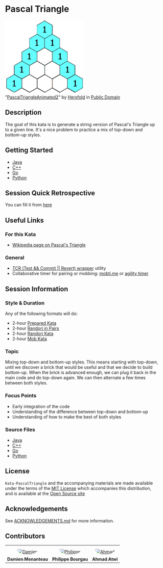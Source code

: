 # Pascal Triangle

![Animated GIF of the Pascal Triangle](images/PascalTriangleAnimated2.gif) <br>
"[PascalTriangleAnimated2](https://en.wikipedia.org/wiki/Pascal%27s_triangle)" by [Hersfold](https://en.wikipedia.org/wiki/User:Hersfold) in [Public Domain](https://en.wikipedia.org/wiki/Public_domain)

## Description

The goal of this kata is to generate a string version of Pascal's Triangle up to a given line. It's a nice problem to practice a mix of top-down and bottom-up styles.

## Getting Started

- [Java](java/GETTING_STARTED.md)
- [C++](cpp/GETTING_STARTED.md)
- [Go](go/GETTING_STARTED.md)
- [Python](python/GETTING_STARTED.md)

## Session Quick Retrospective

You can fill it from [here](QuickRetrospective.md)

## Useful Links

### For this Kata

- [Wikipedia page on Pascal's Triangle](https://en.wikipedia.org/wiki/Pascal%27s_triangle)

### General

- [TCR (Test && Commit || Revert) wrapper](tcr/TCR.md) utility
- Collaborative timer for pairing or mobbing:
  [mobti.me](https://mobti.me/)
  or [agility timer](https://agility.jahed.dev/)

## Session Information

### Style & Duration

Any of the following formats will do:

- 2-hour [Prepared Kata](doc/PreparedKata.md)
- 2-hour [Randori in Pairs](doc/RandoriInPairs.md)
- 2-hour [Randori Kata](doc/RandoriKata.md)
- 2-hour [Mob Kata](doc/MobProgramming.md)

### Topic

Mixing top-down and bottom-up styles. This means starting with top-down, until we discover a brick that would be useful and that we decide to build bottom-up. When the brick is advanced enough, we can plug it back in the main code and do top-down again. We can then alternate a few times between both styles.

### Focus Points

- Early integration of the code
- Understanding of the difference between top-down and bottom-up
- Understanding of how to make the best of both styles

### Source Files

- [Java](java)
- [C++](cpp)
- [Go](go)
- [Python](python)

## License

`Kata-PascalTriangle` and the accompanying materials are made available
under the terms of the [MIT License](LICENSE.md) which accompanies this
distribution, and is available at the [Open Source site](https://opensource.org/licenses/MIT)

## Acknowledgements

See [ACKNOWLEDGEMENTS.md](ACKNOWLEDGEMENTS.md) for more information.

## Contributors

<table>
<tr>
    <td align="center" style="word-wrap: break-word; width: 150.0; height: 150.0">
        <a href=https://github.com/mengdaming>
            <img src=https://avatars.githubusercontent.com/u/1313765?v=4 width="100;"  style="border-radius:50%;align-items:center;justify-content:center;overflow:hidden;padding-top:10px" alt=Damien Menanteau/>
            <br />
            <sub style="font-size:14px"><b>Damien Menanteau</b></sub>
        </a>
    </td>
    <td align="center" style="word-wrap: break-word; width: 150.0; height: 150.0">
        <a href=https://github.com/philou>
            <img src=https://avatars.githubusercontent.com/u/23983?v=4 width="100;"  style="border-radius:50%;align-items:center;justify-content:center;overflow:hidden;padding-top:10px" alt=Philippe Bourgau/>
            <br />
            <sub style="font-size:14px"><b>Philippe Bourgau</b></sub>
        </a>
    </td>
    <td align="center" style="word-wrap: break-word; width: 150.0; height: 150.0">
        <a href=https://github.com/aatwi>
            <img src=https://avatars.githubusercontent.com/u/11088496?v=4 width="100;"  style="border-radius:50%;align-items:center;justify-content:center;overflow:hidden;padding-top:10px" alt=Ahmad Atwi/>
            <br />
            <sub style="font-size:14px"><b>Ahmad Atwi</b></sub>
        </a>
    </td>
</tr>
</table>
